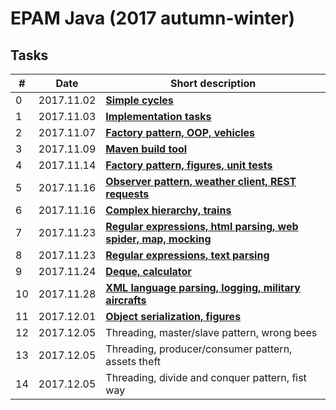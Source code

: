 # EPAM Java (2017 autumn-winter)

## Tasks

|  # | Date | Short description |
|----|---|---|
|  0 | 2017.11.02 | [**Simple cycles**](task0_02_11_2017/SimpleCycles) |
|  1 | 2017.11.03 | [**Implementation tasks**](task1_03_11_2017/Implementation) |
|  2 | 2017.11.07 | [**Factory pattern, OOP, vehicles**](task2_07_11_2017/Vehicles) |
|  3 | 2017.11.09 | [**Maven build tool**](task3_09_11_2017/Maven) |
|  4 | 2017.11.14 | [**Factory pattern, figures, unit tests**](task4_14_11_2017/Figures) |
|  5 | 2017.11.16 | [**Observer pattern, weather client, REST requests**](task5_16_11_2017/WeatherClient) |
|  6 | 2017.11.16 | [**Complex hierarchy, trains**](task6_16_11_2017/Transport) |
|  7 | 2017.11.23 | [**Regular expressions, html parsing, web spider, map, mocking**](task7_23_11_2017/WebParser) |
|  8 | 2017.11.23 | [**Regular expressions, text parsing**](task8_23_11_2017/BookParser) |
|  9 | 2017.11.24 | [**Deque, calculator**](task9_24_11_2017/Calculator) |
| 10 | 2017.11.28 | [**XML language parsing, logging, military aircrafts**](task10_28_11_2017/MilitaryAirplanes) |
| 11 | 2017.12.01 | [**Object serialization, figures**](task11_01_12_2017/TriangleSerialization) |
| 12 | 2017.12.05 | Threading, master/slave pattern, wrong bees |
| 13 | 2017.12.05 | Threading, producer/consumer pattern, assets theft |
| 14 | 2017.12.05 | Threading, divide and conquer pattern, fist way |
